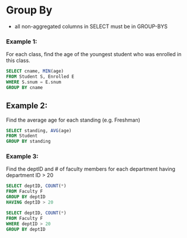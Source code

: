 # Group By
- all non-aggregated columns in SELECT must be in GROUP-BYS
### Example 1:
For each class, find the age of the youngest student who was enrolled in this class.
```sql
SELECT cname, MIN(age)
FROM Student S, Enrolled E
WHERE S.snum = E.snum
GROUP BY cname
```
## Example 2:
Find the average age for each standing (e.g. Freshman)
```sql
SELECT standing, AVG(age)
FROM Student
GROUP BY standing
```
### Example 3:
Find the deptID and # of faculty members for each department having department ID > 20
```sql
SELECT deptID, COUNT(*)
FROM Faculty F
GROUP BY deptID
HAVING deptID > 20
```
```sql
SELECT deptID, COUNT(*)
FROM Faculty F
WHERE deptID > 20
GROUP BY deptID
```
